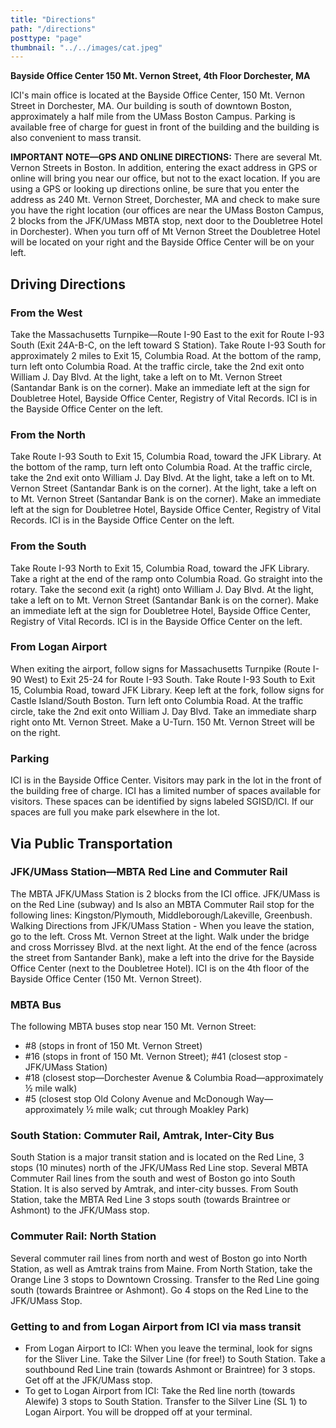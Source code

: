 ```yaml
---
title: "Directions"
path: "/directions"
posttype: "page"
thumbnail: "../../images/cat.jpeg"
---
```




**Bayside Office Center
150 Mt. Vernon Street, 4th Floor
Dorchester, MA**

ICI's main office is located at the Bayside Office Center, 150 Mt. Vernon Street in Dorchester, MA. Our building is south of downtown Boston, approximately a half mile from the UMass Boston Campus. Parking is available free of charge for guest in front of the building and the building is also convenient to mass transit.

**IMPORTANT NOTE—GPS AND ONLINE DIRECTIONS:** There are several Mt. Vernon Streets in Boston. In addition, entering the exact address in GPS or online will bring you near our office, but not to the exact location. If you are using a GPS or looking up directions online, be sure that you enter the address as 240 Mt. Vernon Street, Dorchester, MA and check to make sure you have the right location (our offices are near the UMass Boston Campus, 2 blocks from the JFK/UMass MBTA stop, next door to the Doubletree Hotel in Dorchester). When you turn off of Mt Vernon Street the Doubletree Hotel will be located on your right and the Bayside Office Center will be on your left.

## Driving Directions

### From the West

Take the Massachusetts Turnpike—Route I-90 East to the exit for Route I-93 South (Exit 24A-B-C, on the left toward S Station). Take Route I-93 South for approximately 2 miles to Exit 15, Columbia Road. At the bottom of the ramp, turn left onto Columbia Road. At the traffic circle, take the 2nd exit onto William J. Day Blvd. At the light, take a left on to Mt. Vernon Street (Santandar Bank is on the corner). Make an immediate left at the sign for Doubletree Hotel, Bayside Office Center, Registry of Vital Records. ICI is in the Bayside Office Center on the left.

### From the North

Take Route I-93 South to Exit 15, Columbia Road, toward the JFK Library. At the bottom of the ramp, turn left onto Columbia Road. At the traffic circle, take the 2nd exit onto William J. Day Blvd. At the light, take a left on to Mt. Vernon Street (Santandar Bank is on the corner). At the light, take a left on to Mt. Vernon Street (Santandar Bank is on the corner). Make an immediate left at the sign for Doubletree Hotel, Bayside Office Center, Registry of Vital Records. ICI is in the Bayside Office Center on the left.

### From the South

Take Route I-93 North to Exit 15, Columbia Road, toward the JFK Library. Take a right at the end of the ramp onto Columbia Road. Go straight into the rotary. Take the second exit (a right) onto William J. Day Blvd. At the light, take a left on to Mt. Vernon Street (Santandar Bank is on the corner). Make an immediate left at the sign for Doubletree Hotel, Bayside Office Center, Registry of Vital Records. ICI is in the Bayside Office Center on the left.

### From Logan Airport

When exiting the airport, follow signs for Massachusetts Turnpike (Route I-90 West) to Exit 25-24 for Route I-93 South. Take Route I-93 South to Exit 15, Columbia Road, toward JFK Library. Keep left at the fork, follow signs for Castle Island/South Boston. Turn left onto Columbia Road. At the traffic circle, take the 2nd exit onto William J. Day Blvd. Take an immediate sharp right onto Mt. Vernon Street. Make a U-Turn. 150 Mt. Vernon Street will be on the right.

### Parking

ICI is in the Bayside Office Center. Visitors may park in the lot in the front of the building free of charge. ICI has a limited number of spaces available for visitors. These spaces can be identified by signs labeled SGISD/ICI. If our spaces are full you make park elsewhere in the lot.

## Via Public Transportation

### JFK/UMass Station—MBTA Red Line and Commuter Rail

The MBTA JFK/UMass Station is 2 blocks from the ICI office. JFK/UMass is on the Red Line (subway) and Is also an MBTA Commuter Rail stop for the following lines: Kingston/Plymouth, Middleborough/Lakeville, Greenbush. Walking Directions from JFK/UMass Station - When you leave the station, go to the left. Cross Mt. Vernon Street at the light. Walk under the bridge and cross Morrissey Blvd. at the next light. At the end of the fence (across the street from Santander Bank), make a left into the drive for the Bayside Office Center (next to the Doubletree Hotel). ICI is on the 4th floor of the Bayside Office Center (150 Mt. Vernon Street).

### MBTA Bus

The following MBTA buses stop near 150 Mt. Vernon Street:

*   #8 (stops in front of 150 Mt. Vernon Street)
*   #16 (stops in front of 150 Mt. Vernon Street); #41 (closest stop - JFK/UMass Station)
*   #18 (closest stop—Dorchester Avenue & Columbia Road—approximately ½ mile walk)
*   #5 (closest stop Old Colony Avenue and McDonough Way—approximately ½ mile walk; cut through Moakley Park)

### South Station: Commuter Rail, Amtrak, Inter-City Bus

South Station is a major transit station and is located on the Red Line, 3 stops (10 minutes) north of the JFK/UMass Red Line stop. Several MBTA Commuter Rail lines from the south and west of Boston go into South Station. It is also served by Amtrak, and inter-city busses. From South Station, take the MBTA Red Line 3 stops south (towards Braintree or Ashmont) to the JFK/UMass stop.

### Commuter Rail: North Station

Several commuter rail lines from north and west of Boston go into North Station, as well as Amtrak trains from Maine. From North Station, take the Orange Line 3 stops to Downtown Crossing. Transfer to the Red Line going south (towards Braintree or Ashmont). Go 4 stops on the Red Line to the JFK/UMass Stop.

### Getting to and from Logan Airport from ICI via mass transit

*   From Logan Airport to ICI: When you leave the terminal, look for signs for the Sliver Line. Take the Silver Line (for free!) to South Station. Take a southbound Red Line train (towards Ashmont or Braintree) for 3 stops. Get off at the JFK/UMass stop.
*   To get to Logan Airport from ICI: Take the Red line north (towards Alewife) 3 stops to South Station. Transfer to the Silver Line (SL 1) to Logan Airport. You will be dropped off at your terminal.

